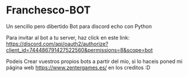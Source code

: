 # Franchesco-BOT
Un sencillo pero dibertido Bot para discord echo con Python

Para invitar al bot a tu server, haz click en este link: https://discord.com/api/oauth2/authorize?client_id=744486791427522560&permissions=8&scope=bot

Podeis Crear vuestros propios bots a partir del mio, si lo haceis poned mi página web https://www.zentergames.es/ en los creditos :D
